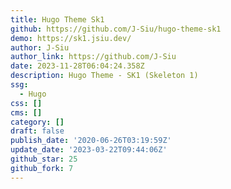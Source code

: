 ```yaml
---
title: Hugo Theme Sk1
github: https://github.com/J-Siu/hugo-theme-sk1
demo: https://sk1.jsiu.dev/
author: J-Siu
author_link: https://github.com/J-Siu
date: 2023-11-28T06:04:24.358Z
description: Hugo Theme - SK1 (Skeleton 1)
ssg:
  - Hugo
css: []
cms: []
category: []
draft: false
publish_date: '2020-06-26T03:19:59Z'
update_date: '2023-03-22T09:44:06Z'
github_star: 25
github_fork: 7
---
```

